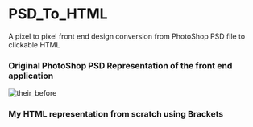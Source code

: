 # PSD_To_HTML
A pixel to pixel front end design conversion from PhotoShop PSD file to clickable HTML 

### Original PhotoShop PSD Representation of the front end application
![their_before](https://user-images.githubusercontent.com/13370622/28557714-e6b36c00-70c2-11e7-93df-e552d0f1d200.png)


### My HTML representation from scratch using Brackets
